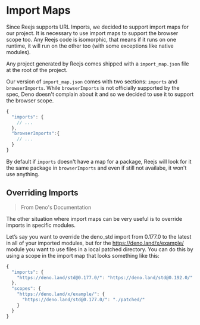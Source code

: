 # Import Maps

Since Reejs supports URL Imports, we decided to support import maps for our project. It is necessary to use import maps to support the browser scope too.
Any Reejs code is isomorphic, that means if it runs on one runtime, it will run on the other too (with some exceptions like native modules).

Any project generated by Reejs comes shipped with a `import_map.json` file at the root of the project.

Our version of `import_map.json` comes with two sections: `imports` and `browserImports`.
While `browserImports` is not officially supported by the spec, Deno doesn't complain about it and so we decided to use it to support the browser scope.

```js
{
  "imports": {
    // ...
  },
  "browserImports":{
    // ...
  }
}
```

By default if `imports` doesn't have a map for a package, Reejs will look for it the same package in `browserImports` and even if still not availabe, it won't use anything.

## Overriding Imports

> From Deno's Documentation

The other situation where import maps can be very useful is to override imports in specific modules.

Let’s say you want to override the deno_std import from 0.177.0 to the latest in all of your imported modules, but for the https://deno.land/x/example/ module you want to use files in a local patched directory. You can do this by using a scope in the import map that looks something like this:

```js
{
  "imports": {
    "https://deno.land/std@0.177.0/": "https://deno.land/std@0.192.0/"
  },
  "scopes": {
    "https://deno.land/x/example/": {
      "https://deno.land/std@0.177.0/": "./patched/"
    }
  }
}
```
